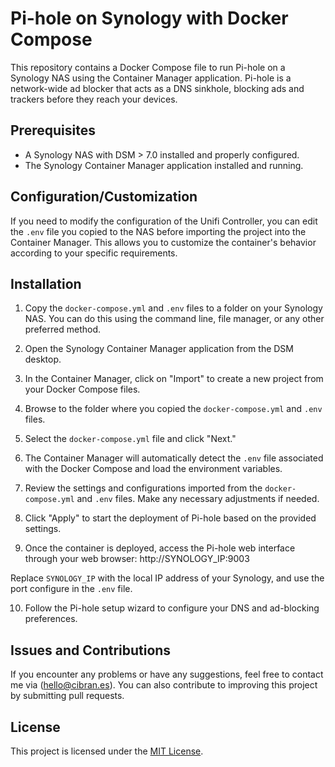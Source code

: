 # Pi-hole on Synology with Docker Compose

This repository contains a Docker Compose file to run Pi-hole on a Synology NAS using the Container Manager application. Pi-hole is a network-wide ad blocker that acts as a DNS sinkhole, blocking ads and trackers before they reach your devices.

## Prerequisites

- A Synology NAS with DSM > 7.0 installed and properly configured.
- The Synology Container Manager application installed and running.

## Configuration/Customization

If you need to modify the configuration of the Unifi Controller, you can edit the `.env` file you copied to the NAS before importing the project into the Container Manager. This allows you to customize the container's behavior according to your specific requirements.

## Installation

1. Copy the `docker-compose.yml` and `.env` files to a folder on your Synology NAS. You can do this using the command line, file manager, or any other preferred method.

2. Open the Synology Container Manager application from the DSM desktop.

3. In the Container Manager, click on "Import" to create a new project from your Docker Compose files.

4. Browse to the folder where you copied the `docker-compose.yml` and `.env` files.

5. Select the `docker-compose.yml` file and click "Next."

6. The Container Manager will automatically detect the `.env` file associated with the Docker Compose and load the environment variables.

7. Review the settings and configurations imported from the `docker-compose.yml` and `.env` files. Make any necessary adjustments if needed.

8. Click "Apply" to start the deployment of Pi-hole based on the provided settings.

9. Once the container is deployed, access the Pi-hole web interface through your web browser: http://SYNOLOGY_IP:9003

Replace `SYNOLOGY_IP` with the local IP address of your Synology, and use the port configure in the `.env` file.

10. Follow the Pi-hole setup wizard to configure your DNS and ad-blocking preferences.

## Issues and Contributions

If you encounter any problems or have any suggestions, feel free to contact me via (hello@cibran.es). You can also contribute to improving this project by submitting pull requests.

## License

This project is licensed under the [MIT License](LICENSE).
